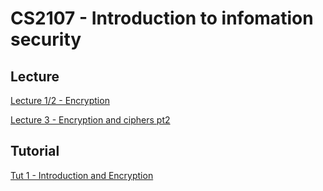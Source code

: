 # CS2107 - Introduction to infomation security

## Lecture
[Lecture 1/2 - Encryption]({{site.baseurl}}/2020-08-14-cs2107-lecture-1-encryption)

[Lecture 3 - Encryption and ciphers pt2]({{site.baseurl}}/2020-08-28-cs2107-lecture-3-encryption-and-crypto-part-2)

## Tutorial
[Tut 1 - Introduction and Encryption]({{site.baseurl}}/2020-08-26-cs2107-tutorial-1-introduction-and-encryption)
